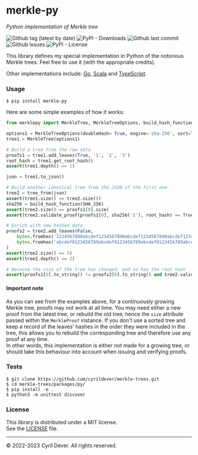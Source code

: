 # merkle-py
_Python implementation of Merkle tree_

![Github tag (latest by date)](https://img.shields.io/github/v/tag/cyrildever/merkle-trees)
![PyPI - Downloads](https://img.shields.io/pypi/dm/merkle-py)
![Github last commit](https://img.shields.io/github/last-commit/cyrildever/merkle-trees)
![Github issues](https://img.shields.io/github/issues/cyrildever/merkle-trees)
![PyPI - License](https://img.shields.io/pypi/l/merkle-py)

This library defines my special implementation in Python of the notorious Merkle trees. Feel free to use it (with the appropriate credits).

Other implementations include: [Go](../go/README.md), [Scala](../scala/README.md) and [TypeScript](../ts/README.md).

### Usage

```console
$ pip install merkle-py
```

Here are some simple examples of how it works:
```python
from merklepy import MerkleTree, MerkleTreeOptions, build_hash_function, SHA_256

options1 = MerkleTreeOptions(doubleHash= True, engine='sha-256', sort=True)
tree1 = MerkleTree(options1)

# Build a tree from the raw data
proofs1 = tree1.add_leaves(True, '1', '2', '3')
root_hash = tree1.get_root_hash()
assert(tree1.depth() == 1)

json = tree1.to_json()

# Build another identical tree from the JSON of the first one
tree2 = tree_from(json)
assert(tree1.size() == tree2.size())
sha256 = build_hash_function(SHA_256)
assert(tree2.size() == proofs1[0].size)
assert(tree2.validate_proof(proofs1[0], sha256('1'), root_hash) == True)

# Enrich with new hashed data
proofs2 = tree2.add_leaves(False,
    bytes.fromhex('1234567890abcdef1234567890abcdef1234567890abcdef1234567890abcdef'),
    bytes.fromhex('abcdef0123456789abcdef0123456789abcdef0123456789abcdef0123456789')
)
assert(tree2.size() == 5)
assert(tree2.depth() == 2)

# Because the size of the tree has changed, and so has the root hash
assert(proofs1[0].to_string() != proofs2[0].to_string() and tree2.validate_proof(proofs1[0], sha256('1'), root_hash) == False)
```

#### Important note

As you can see from the examples above, for a continuously growing Merkle tree, proofs may not work at all time. You may need either a new proof from the latest tree, or rebuild the old tree, hence the `size` attribute passed within the `MerkleProof` instance. If you don't use a sorted tree and keep a record of the leaves' hashes in the order they were included in the tree, this allows you to rebuild the corresponding tree and therefore use any proof at any time. \
In other words, this implementation is either not made for a growing tree, or should take this behaviour into account when issuing and verifying proofs.



### Tests

```console
$ git clone https://github.com/cyrildever/merkle-trees.git
$ cd merkle-trees/packages/py/
$ pip install -e .
$ python3 -m unittest discover
```


### License

This library is distributed under a MIT license. \
See the [LICENSE](LICENSE) file.


<hr />
&copy; 2022-2023 Cyril Dever. All rights reserved.